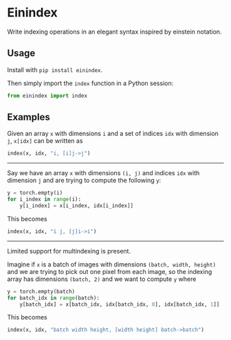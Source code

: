 # Einindex

Write indexing operations in an elegant syntax inspired by einstein notation.

## Usage

Install with `pip install einindex`.

Then simply import the `index` function in a Python session:

```python
from einindex import index
```

## Examples

Given an array `x` with dimensions `i` and a set of indices `idx` with dimension `j`, `x[idx]` can be written as

```python
index(x, idx, "i, [i]j->j")
```
---

Say we have an array `x` with dimensions `(i, j)` and indices `idx` with dimension `j` and are trying to compute the following `y`:

```python
y = torch.empty(i)
for i_index in range(i):
    y[i_index] = x[i_index, idx[i_index]]
```


This becomes
```python
index(x, idx, "i j, [j]i->i")
```


---
Limited support for multindexing is present.

Imagine if `x` is a batch of images with dimensions `(batch, width, height)` and we are trying to pick out one pixel from each image, so the indexing array has dimensions `(batch, 2)` and we want to compute `y` where

```python
y = torch.empty(batch)
for batch_idx in range(batch):
    y[batch_idx] = x[batch_idx, idx[batch_idx, 0], idx[batch_idx, 1]]
```

This becomes

```python
index(x, idx, "batch width height, [width height] batch->batch")
```
